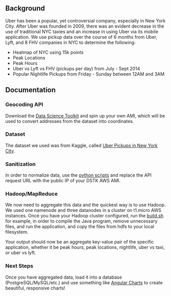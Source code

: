 ## Background

Uber has been a popular, yet controversial company, especially in New York City. After Uber was founded in 2009, there was an evident decrease in the use of traditional NYC taxies and an increase in using Uber via its mobile application. We use pickup data over the course of 6 months from Uber, Lyft, and 8 FHV companies in NYC to determine the following:
  - Heatmap of NYC using 15k points
  - Peak Locations
  - Peak Hours
  - Uber vs Lyft vs FHV (pickups per day) from July - Sept 2014
  - Popular Nightlife Pickups from Friday - Sunday between 12AM and 3AM

## Documentation

### Geocoding API
Download the [Data Science Toolkit](http://www.datasciencetoolkit.org/) and spin up your own AMI, which will be used to convert addresses from the dataset into coordinates.

### Dataset
The dataset we used was from Kaggle, called [Uber Pickups in New York City](https://www.kaggle.com/fivethirtyeight/uber-pickups-in-new-york-city).

### Sanitization
In order to normalize data, use the [python scripts](etl/) and replace the API request URL with the public IP of your DSTK AWS AMI.

### Hadoop/MapReduce
We now need to aggregate this data and the quickest way is to use Hadoop. We used one namenode and three datanodes in a cluster on t1.micro AWS instances. Once you have your Hadoop cluster configured, run the [build.sh](codebase/nightlife/build.sh) for example, in order to compile the Java program, remove unnecessary files, and run the application, and copy the files from hdfs to your local filesystem.

Your output should now be an aggregate key-value pair of the specific application, whether it be peak hours, peak locations, nightlife, uber vs taxi, or uber vs lyft.

### Next Steps
Once you have aggregated data, load it into a database (PostgreSQL/MySQL/etc.) and use something like [Angular Charts](http://jtblin.github.io/angular-chart.js/) to create beautiful, responsive charts!
